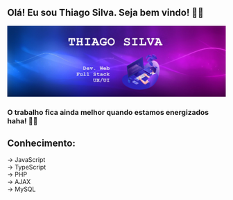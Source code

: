 ## Olá! Eu sou Thiago Silva. Seja bem vindo! 🐱‍👤
<img src="https://github.com/Thiagzz/Thiagzz/blob/main/hh8.jpg">

### O trabalho fica ainda melhor quando estamos energizados haha! 🍕🍕 </br>

## Conhecimento: </br>
-> JavaScript </br>
-> TypeScript </br>
-> PHP </br>
-> AJAX </br>
-> MySQL </br>
